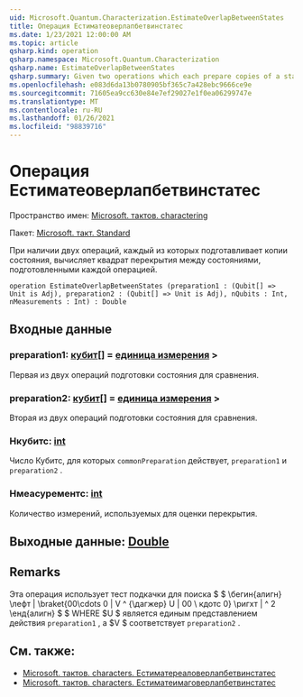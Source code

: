 ```yaml
---
uid: Microsoft.Quantum.Characterization.EstimateOverlapBetweenStates
title: Операция Естиматеоверлапбетвинстатес
ms.date: 1/23/2021 12:00:00 AM
ms.topic: article
qsharp.kind: operation
qsharp.namespace: Microsoft.Quantum.Characterization
qsharp.name: EstimateOverlapBetweenStates
qsharp.summary: Given two operations which each prepare copies of a state, estimates the squared overlap between the states prepared by each operation.
ms.openlocfilehash: e083d6da13b0780905bf365c7a428ebc9666ce9e
ms.sourcegitcommit: 71605ea9cc630e84e7ef29027e1f0ea06299747e
ms.translationtype: MT
ms.contentlocale: ru-RU
ms.lasthandoff: 01/26/2021
ms.locfileid: "98839716"
---
```

# <a name="estimateoverlapbetweenstates-operation"></a>Операция Естиматеоверлапбетвинстатес

Пространство имен: [Microsoft. тактов. charactering](xref:Microsoft.Quantum.Characterization)

Пакет: [Microsoft. такт. Standard](https://nuget.org/packages/Microsoft.Quantum.Standard)


При наличии двух операций, каждый из которых подготавливает копии состояния, вычисляет квадрат перекрытия между состояниями, подготовленными каждой операцией.

```qsharp
operation EstimateOverlapBetweenStates (preparation1 : (Qubit[] => Unit is Adj), preparation2 : (Qubit[] => Unit is Adj), nQubits : Int, nMeasurements : Int) : Double
```


## <a name="input"></a>Входные данные

### <a name="preparation1--qubit--unit--is-adj"></a>preparation1: [кубит](xref:microsoft.quantum.lang-ref.qubit)[] = [единица измерения](xref:microsoft.quantum.lang-ref.unit) >

Первая из двух операций подготовки состояния для сравнения.


### <a name="preparation2--qubit--unit--is-adj"></a>preparation2: [кубит](xref:microsoft.quantum.lang-ref.qubit)[] = [единица измерения](xref:microsoft.quantum.lang-ref.unit) >

Вторая из двух операций подготовки состояния для сравнения.


### <a name="nqubits--int"></a>Нкубитс: [int](xref:microsoft.quantum.lang-ref.int)

Число Кубитс, для которых `commonPreparation` действует, `preparation1` и `preparation2` .


### <a name="nmeasurements--int"></a>Нмеасурементс: [int](xref:microsoft.quantum.lang-ref.int)

Количество измерений, используемых для оценки перекрытия.



## <a name="output--double"></a>Выходные данные: [Double](xref:microsoft.quantum.lang-ref.double)



## <a name="remarks"></a>Remarks

Эта операция использует тест подкачки для поиска $ $ \бегин{алигн} \лефт | \braket{00\cdots 0 | V ^ {\дагжер} U | 00 \ кдотс 0} \ригхт | ^ 2 \енд{алигн} $ $ WHERE $U $ является единым представлением действия `preparation1` , а $V $ соответствует `preparation2` .

## <a name="see-also"></a>См. также:

- [Microsoft. тактов. characters. Естиматереаловерлапбетвинстатес](xref:Microsoft.Quantum.Characterization.EstimateRealOverlapBetweenStates)
- [Microsoft. тактов. characters. Естиматеимаговерлапбетвинстатес](xref:Microsoft.Quantum.Characterization.EstimateImagOverlapBetweenStates)